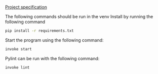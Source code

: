 [Project specification](documentation/project_specification.md)

The following commands should be run in the venv
Install by running the following command
```bash
pip install -r requirements.txt
```

Start the program using the following command:
```bash
invoke start
```

Pylint can be run with the following command:
```bash
invoke lint
```
